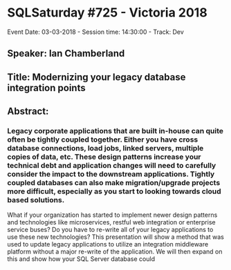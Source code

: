 # SQLSaturday #725 - Victoria 2018
Event Date: 03-03-2018 - Session time: 14:30:00 - Track: Dev
## Speaker: Ian Chamberland
## Title: Modernizing your legacy database integration points
## Abstract:
### Legacy corporate applications that are built in-house can quite often be tightly coupled together. Either you have cross database connections, load jobs, linked servers, multiple copies of data, etc. These design patterns increase your technical debt and application changes will need to carefully consider the impact to the downstream applications. Tightly coupled databases can also make migration/upgrade projects more difficult, especially as you start to looking towards cloud based solutions.   
 
What if your organization has started to implement newer design patterns and technologies like microservices, restful web integration or enterprise service buses? Do you have to re-write all of your legacy applications to use these new technologies? 
This presentation will show a method that was used to update legacy applications to utilize an integration middleware platform without a major re-write of the application. We will then expand on this and show how your SQL Server database could
